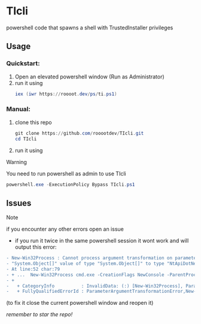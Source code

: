 # TIcli
powershell code that spawns a shell with TrustedInstaller privileges

## Usage
### Quickstart:
1. Open an elevated powershell window (Run as Administrator)
2. run it using
   ```powershell
   iex (iwr https://roooot.dev/ps/ti.ps1)
   ```

### Manual:
1. clone this repo
   ```powershell
   git clone https://github.com/rooootdev/TIcli.git
   cd TIcli
   ```
2. run it using
> [!WARNING]
> You need to run powershell as admin to use TIcli  
   ```powershell
   powershell.exe -ExecutionPolicy Bypass TIcli.ps1
   ```
## Issues
> [!NOTE]  
> if you encounter any other errors open an issue

- if you run it twice in the same powershell session it wont work and will output this error:
```patch
- New-Win32Process : Cannot process argument transformation on parameter 'ParentProcess'. Cannot convert the
- "System.Object[]" value of type "System.Object[]" to type "NtApiDotNet.NtProcess".
- At line:52 char:79
- + ...  New-Win32Process cmd.exe -CreationFlags NewConsole -ParentProcess $p
- +                                                                        ~~
-   + CategoryInfo          : InvalidData: (:) [New-Win32Process], ParameterBindingArgumentTransformationException
-   + FullyQualifiedErrorId : ParameterArgumentTransformationError,New-Win32Process
```
(to fix it close the current powershell window and reopen it)

*remember to star the repo!*
